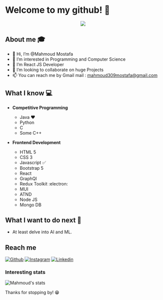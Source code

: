 # Welcome to my github! 👋

<div align="center">
	<img src="https://s10.gifyu.com/images/ezgif.com-gif-maker1ba4f6e6b425ad6c.gif">
</div>

## About me :mortar_board:
  - 👋 Hi, I’m @Mahmoud Mostafa
  - 👀 I’m interested in Programming and Computer Science
  - 🌱 I’m React JS Developer
  - 💞️ I’m looking to collaborate on huge Projects
  - 📫 You can reach me by Gmail mail : mahmoud309mostafa@gmail.com

## What I know :computer:
- **Competitive Programming**
	- Java ❤️
	- Python
 	- C 
	- Some C++
   
- **Frontend Development**
	- HTML 5 
	- CSS 3
	- Javascript :white_check_mark:
	- Bootstrap 5
	- React
	- GraphQl
	- Redux Toolkit :electron:
	- MUI
 	- ATND
  	- Node JS
  	- Mongo DB  

## What I want to do next :thinking:
- At least delve into AI and ML.

## Reach me 
[![Github](https://img.shields.io/github/followers/mahmoudjhonny?label=Follow&style=social)](https://github.com/mahmoudjhonny)
[![Instagram](https://img.shields.io/badge/-@mahmoud_johhny-red?style=flat-square&logo=instagram&logoColor=white&link=https://www.instagram.com/mahmoud_jhonny/)](https://www.instagram.com/mahmoud_johhny/)
[![Linkedin](https://img.shields.io/badge/-Mahmoud%20Mostafa-blue?style=flat-square&logo=linkedin&logoColor=white&link=https://www.linkedin.com/in/mahmoud-mostafa-35b879216/)](https://www.linkedin.com/in/mahmoud-mostafa-35b879216/)

### Interesting stats

![Mahmoud's stats](https://github-readme-stats.vercel.app/api?username=mahmoudjhonny&show_icons=true)

Thanks for stopping by! 😁
